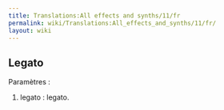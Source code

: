 ```yaml
---
title: Translations:All effects and synths/11/fr
permalink: wiki/Translations:All_effects_and_synths/11/fr/
layout: wiki
---
```


## Legato

Paramètres :

1.  legato : legato.
